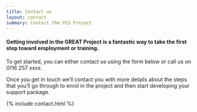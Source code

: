 ```yaml
---
title: Contact us
layout: contact
summary: Contact the YES Project
---
```


#### Getting involved in the GREAT Project is a fantastic way to take the first step toward employment or training.

To get started, you can either contact us using the form below or call us on 0116 257 xxxx. 

Once you get in touch we’ll contact you with more details about the steps that you’ll go through to enrol in the project and then start developing your support package.

{% include contact.html %}
